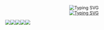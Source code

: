 <div style="text-align: center;">
    <a href="https://git.io/typing-svg">
        <img src="https://readme-typing-svg.demolab.com?font=Fira+Code&pause=1000&random=false&width=435&lines=Me+chamo+Jo%C3%A3o+Thiago" alt="Typing SVG" style="display: inline-block;" />
    </a>
   <br>
    <a href="https://git.io/typing-svg"><img src="https://readme-typing-svg.demolab.com?font=Fira+Code&pause=1000&color=9644F7&random=false&width=435&lines=Tecnologias%3A" alt="Typing SVG" /></a>
</div>



<img src="https://img.shields.io/badge/JavaScript-323330?style=for-the-badge&logo=javascript&logoColor=F7DF1E"/><img src="https://img.shields.io/badge/React-20232A?style=for-the-badge&logo=react&logoColor=61DAFB" /><img src="https://img.shields.io/badge/TypeScript-007ACC?style=for-the-badge&logo=typescript&logoColor=white" /><img src="https://img.shields.io/badge/HTML5-E34F26?style=for-the-badge&logo=html5&logoColor=white"/><img src="https://img.shields.io/badge/CSS3-1572B6?style=for-the-badge&logo=css3&logoColor=white"/>
